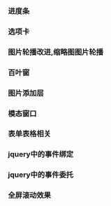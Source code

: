 ### 进度条

### 选项卡

### 图片轮播改进,缩略图图片轮播

### 百叶窗

### 图片添加层

### 模态窗口

### 表单表格相关

### jquery中的事件绑定

### jquery中的事件委托

### 全屏滚动效果
